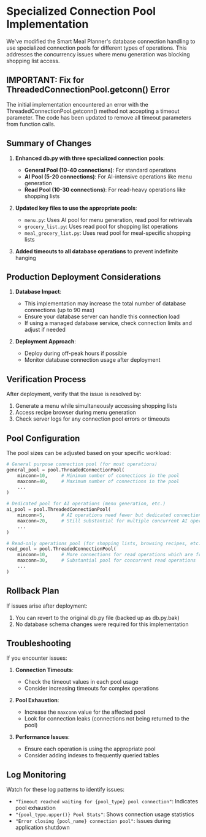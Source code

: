 # Specialized Connection Pool Implementation

We've modified the Smart Meal Planner's database connection handling to use specialized connection pools for different types of operations. This addresses the concurrency issues where menu generation was blocking shopping list access.

## IMPORTANT: Fix for ThreadedConnectionPool.getconn() Error

The initial implementation encountered an error with the ThreadedConnectionPool.getconn() method not accepting a timeout parameter. The code has been updated to remove all timeout parameters from function calls.

## Summary of Changes

1. **Enhanced db.py with three specialized connection pools**:
   - **General Pool (10-40 connections)**: For standard operations
   - **AI Pool (5-20 connections)**: For AI-intensive operations like menu generation
   - **Read Pool (10-30 connections)**: For read-heavy operations like shopping lists

2. **Updated key files to use the appropriate pools**:
   - `menu.py`: Uses AI pool for menu generation, read pool for retrievals
   - `grocery_list.py`: Uses read pool for shopping list operations
   - `meal_grocery_list.py`: Uses read pool for meal-specific shopping lists

3. **Added timeouts to all database operations** to prevent indefinite hanging

## Production Deployment Considerations

1. **Database Impact**:
   - This implementation may increase the total number of database connections (up to 90 max)
   - Ensure your database server can handle this connection load
   - If using a managed database service, check connection limits and adjust if needed

2. **Deployment Approach**:
   - Deploy during off-peak hours if possible
   - Monitor database connection usage after deployment

## Verification Process

After deployment, verify that the issue is resolved by:

1. Generate a menu while simultaneously accessing shopping lists
2. Access recipe browser during menu generation
3. Check server logs for any connection pool errors or timeouts

## Pool Configuration

The pool sizes can be adjusted based on your specific workload:

```python
# General purpose connection pool (for most operations)
general_pool = pool.ThreadedConnectionPool(
    minconn=10,     # Minimum number of connections in the pool
    maxconn=40,     # Maximum number of connections in the pool
    ...
)

# Dedicated pool for AI operations (menu generation, etc.)
ai_pool = pool.ThreadedConnectionPool(
    minconn=5,      # AI operations need fewer but dedicated connections
    maxconn=20,     # Still substantial for multiple concurrent AI operations
    ...
)

# Read-only operations pool (for shopping lists, browsing recipes, etc.)
read_pool = pool.ThreadedConnectionPool(
    minconn=10,     # More connections for read operations which are frequent
    maxconn=30,     # Substantial pool for concurrent read operations
    ...
)
```

## Rollback Plan

If issues arise after deployment:

1. You can revert to the original db.py file (backed up as db.py.bak)
2. No database schema changes were required for this implementation

## Troubleshooting

If you encounter issues:

1. **Connection Timeouts**:
   - Check the timeout values in each pool usage
   - Consider increasing timeouts for complex operations

2. **Pool Exhaustion**:
   - Increase the `maxconn` value for the affected pool
   - Look for connection leaks (connections not being returned to the pool)

3. **Performance Issues**:
   - Ensure each operation is using the appropriate pool
   - Consider adding indexes to frequently queried tables

## Log Monitoring

Watch for these log patterns to identify issues:

- `"Timeout reached waiting for {pool_type} pool connection"`: Indicates pool exhaustion
- `"{pool_type.upper()} Pool Stats"`: Shows connection usage statistics
- `"Error closing {pool_name} connection pool"`: Issues during application shutdown